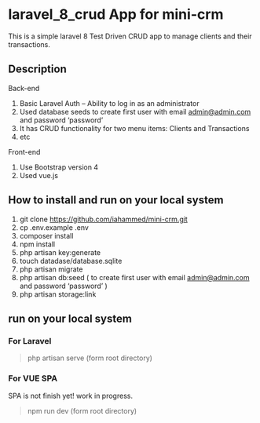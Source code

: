 # laravel_8_crud App for mini-crm
This is a simple laravel 8 Test Driven CRUD app to manage clients and their transactions.

## Description
Back-end

1. Basic Laravel Auth – Ability to log in as an administrator
2. Used database seeds to create first user with email admin@admin.com and password
‘password’
3. It has CRUD functionality for two menu items: Clients and Transactions
4. etc

Front-end

1. Use Bootstrap version 4
2. Used vue.js


## How to install and run on your local system

1. git clone https://github.com/iahammed/mini-crm.git
2. cp .env.example .env
3. composer install
4. npm install
5. php artisan key:generate
6. touch datadase/database.sqlite
7. php artisan migrate 
8. php artisan db:seed ( to create first user with email admin@admin.com and password ‘password’ )
9. php artisan storage:link 

## run on your local system

### For Laravel 
> php artisan serve (form root directory)

### For VUE SPA 
SPA is not finish yet! work in progress.
> npm run dev (form root directory)















